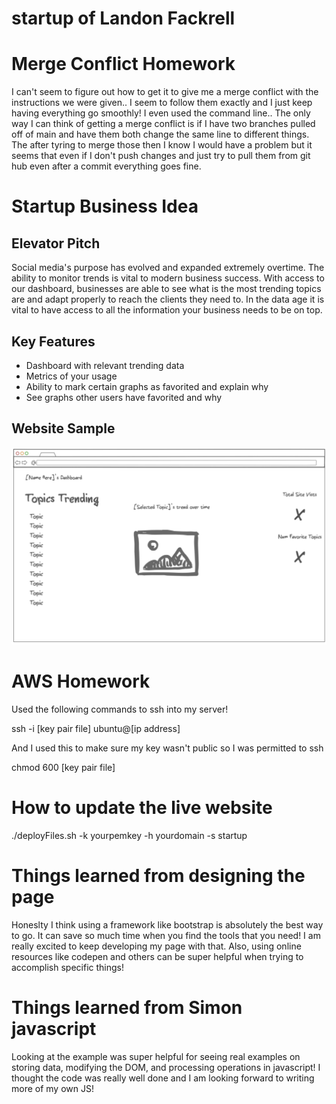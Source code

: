 # startup of Landon Fackrell
# Merge Conflict Homework
I can't seem to figure out how to get it to give me a merge conflict with the instructions we were given.. I seem to follow them exactly and I just keep having everything go smoothly! I even used the command line.. The only way I can think of getting a merge conflict is if I have two branches pulled off of main and have them both change the same line to different things. The after tyring to merge those then I know I would have a problem but it seems that even if I don't push changes and just try to pull them from git hub even after a commit everything goes fine.

# Startup Business Idea
## Elevator Pitch
Social media's purpose has evolved and expanded extremely overtime. The ability to monitor trends is vital to modern business success. With access to our dashboard, businesses are able to see what is the most trending topics are and adapt properly to reach the clients they need to. In the data age it is vital to have access to all the information your business needs to be on top.

## Key Features
- Dashboard with relevant trending data
- Metrics of your usage
- Ability to mark certain graphs as favorited and explain why
- See graphs other users have favorited and why

## Website Sample
<img src="./Website_Mockup.png">

# AWS Homework

Used the following commands to ssh into my server!

ssh -i [key pair file] ubuntu@[ip address]

And I used this to make sure my key wasn't public so I was permitted to ssh

chmod  600 [key pair file]

# How to update the live website

./deployFiles.sh -k yourpemkey -h yourdomain -s startup

# Things learned from designing the page

Honeslty I think using a framework like bootstrap is absolutely the best way to go. It can save so much time when you find the tools that you need! I am really excited to keep developing my page with that. Also, using online resources like codepen and others can be super helpful when trying to accomplish specific things!

# Things learned from Simon javascript
Looking at the example was super helpful for seeing real examples on storing data, modifying the DOM, and processing operations in javascript! I thought the code was really well done and I am looking forward to writing more of my own JS!